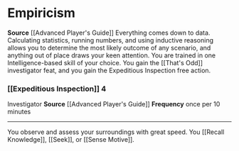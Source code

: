 ﻿---
id: '2'
name: Empiricism
rarity: Common
source: '[[DATABASE/source/Advanced Player''s Guide|Advanced Player''s Guide]]'
trait: null
type: Investigator Methodology

---
# Empiricism

**Source** [[Advanced Player's Guide]] 
Everything comes down to data. Calculating statistics, running numbers, and using inductive reasoning allows you to determine the most likely outcome of any scenario, and anything out of place draws your keen attention.
 You are trained in one Intelligence-based skill of your choice. You gain the [[That's Odd]] investigator feat, and you gain the Expeditious Inspection free action.

### [[Expeditious Inspection]] <span class="action-icon">4</span>

<span class="item-trait">Investigator</span>
**Source** [[Advanced Player's Guide]] 
**Frequency** once per 10 minutes

---
You observe and assess your surroundings with great speed. You [[Recall Knowledge]], [[Seek]], or [[Sense Motive]].